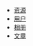 - [资源](content/resource.md)
- [用户](content/user.md)
- [相册](content/album.md)
- [文章](content/article.md)